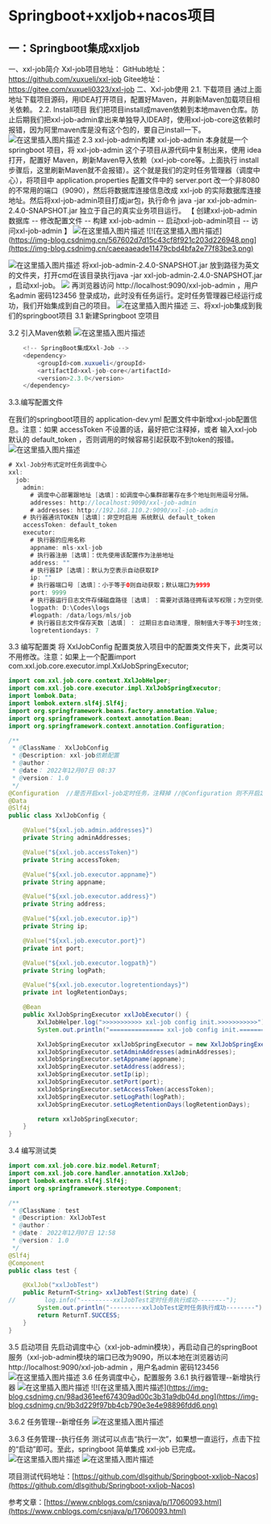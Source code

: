 # Springboot+xxljob+nacos项目

## 一：Springboot集成xxljob
一、xxl-job简介
Xxl-job项目地址：
GitHub地址：https://github.com/xuxueli/xxl-job
Gitee地址：https://gitee.com/xuxueli0323/xxl-job
二、Xxl-job使用
2.1. 下载项目
通过上面地址下载项目源码，用IDEA打开项目，配置好Maven，并刷新Maven加载项目相关依赖。
2.2. Install项目
我们把项目install成maven依赖到本地maven仓库。防止后期我们把xxl-job-admin拿出来单独导入IDEA时，使用xxl-job-core这依赖时报错，因为阿里maven库是没有这个包的，要自己install一下。
![在这里插入图片描述](https://img-blog.csdnimg.cn/c6a802382cc44ea09f835fe3ee657520.png)
2.3 xxl-job-admin构建
xxl-job-admin 本身就是一个 springboot 项目，将 xxl-job-admin 这个子项目从源代码中复制出来，使用 idea 打开，配置好 Maven，刷新Maven导入依赖（xxl-job-core等。上面执行 install 步骤后，这里刷新Maven就不会报错）。这个就是我们的定时任务管理器（调度中心），将项目中 application.properties 配置文件中的 server.port 改一个非8080的不常用的端口（9090），然后将数据库连接信息改成 xxl-job 的实际数据库连接地址。然后将xxl-job-admin项目打成jar包，执行命令 java -jar xxl-job-admin-2.4.0-SNAPSHOT.jar 独立于自己的真实业务项目运行。
【  创建xxl-job-admin数据库 -- 修改配置文件 --  构建 xxl-job-admin   -- 启动xxl-job-admin项目 -- 访问xxl-job-admin 】
![在这里插入图片描述](https://img-blog.csdnimg.cn/fbe490e163a642c09e770db3cee2bb70.png)
![!\[在这里插入图片描述\](https://img-blog.csdnimg.cn/567602d7d15c43cf8f921c203d226948.png](https://img-blog.csdnimg.cn/caeeaaeade11479cbd4bfa2e77f83be3.png)

![在这里插入图片描述](https://img-blog.csdnimg.cn/bc20a90573ab47c482d0c062b1ce7bd9.png)
将xxl-job-admin-2.4.0-SNAPSHOT.jar 放到路径为英文的文件夹，打开cmd在该目录执行java -jar xxl-job-admin-2.4.0-SNAPSHOT.jar ，启动xxl-job。
![](https://img-blog.csdnimg.cn/5e753a845fd44fb98e5af6271d2c5ed9.png)
再浏览器访问 http://localhost:9090/xxl-job-admin ，用户名admin 密码123456
登录成功，此时没有任务运行。定时任务管理器已经运行成功，我们开始集成到自己的项目。
![在这里插入图片描述](https://img-blog.csdnimg.cn/f11a740430a04a4da69b56349443770e.png)
三、将xxl-job集成到我们的springboot项目
3.1 新建Springboot 空项目

3.2 引入Maven依赖
![在这里插入图片描述](https://img-blog.csdnimg.cn/55ae9489782b4682b652e9c74f92d1f0.png)
```java
    <!-- SpringBoot集成Xxl-Job -->
    <dependency>
        <groupId>com.xuxueli</groupId>
        <artifactId>xxl-job-core</artifactId>
        <version>2.3.0</version>
    </dependency>
```
3.3.编写配置文件

在我们的springboot项目的 application-dev.yml 配置文件中新增xxl-job配置信息。注意：如果 accessToken 不设置的话，最好把它注释掉，或者 输入xxl-job 默认的 default_token ，否则调用的时候容易引起获取不到token的报错。
![在这里插入图片描述](https://img-blog.csdnimg.cn/da17db9b87c64bbc91ac50868a392871.png)
```java
# Xxl-Job分布式定时任务调度中心
xxl:
  job:
    admin:
      # 调度中心部署跟地址 [选填]：如调度中心集群部署存在多个地址则用逗号分隔。 
      addresses: http://localhost:9090/xxl-job-admin
      # addresses: http://192.168.110.2:9090/xxl-job-admin
    # 执行器通讯TOKEN [选填]：非空时启用 系统默认 default_token
    accessToken: default_token
    executor:
      # 执行器的应用名称
      appname: mls-xxl-job
      # 执行器注册 [选填]：优先使用该配置作为注册地址
      address: ""
      # 执行器IP [选填]：默认为空表示自动获取IP
      ip: ""
      # 执行器端口号 [选填]：小于等于0则自动获取；默认端口为9999
      port: 9999
      # 执行器运行日志文件存储磁盘路径 [选填] ：需要对该路径拥有读写权限；为空则使用默认路径；
      logpath: D:\Codes\logs
      #logpath: /data/logs/mls/job
      # 执行器日志文件保存天数 [选填] ： 过期日志自动清理, 限制值大于等于3时生效; 否则, 如-1, 关闭自动清理功能；
      logretentiondays: 7
```
3.3 编写配置类
将 XxlJobConfig 配置类放入项目中的配置类文件夹下，此类可以不用修改。注意：如果上一个配置import com.xxl.job.core.executor.impl.XxlJobSpringExecutor;

```java
import com.xxl.job.core.context.XxlJobHelper;
import com.xxl.job.core.executor.impl.XxlJobSpringExecutor;
import lombok.Data;
import lombok.extern.slf4j.Slf4j;
import org.springframework.beans.factory.annotation.Value;
import org.springframework.context.annotation.Bean;
import org.springframework.context.annotation.Configuration;

/**
 * @ClassName： XxlJobConfig
 * @Description: xxl-job依赖配置
 * @author： 
 * @date： 2022年12月07日 08:37
 * @version： 1.0
 */
@Configuration  //是否开启xxl-job定时任务，注释掉 //@Configuration 则不开启定时任务
@Data
@Slf4j
public class XxlJobConfig {

    @Value("${xxl.job.admin.addresses}")
    private String adminAddresses;

    @Value("${xxl.job.accessToken}")
    private String accessToken;

    @Value("${xxl.job.executor.appname}")
    private String appname;

    @Value("${xxl.job.executor.address}")
    private String address;

    @Value("${xxl.job.executor.ip}")
    private String ip;

    @Value("${xxl.job.executor.port}")
    private int port;

    @Value("${xxl.job.executor.logpath}")
    private String logPath;

    @Value("${xxl.job.executor.logretentiondays}")
    private int logRetentionDays;

    @Bean
    public XxlJobSpringExecutor xxlJobExecutor() {
        XxlJobHelper.log(">>>>>>>>>>> xxl-job config init.>>>>>>>>>>>");
        System.out.println("=============== xxl-job config init.===============");

        XxlJobSpringExecutor xxlJobSpringExecutor = new XxlJobSpringExecutor();
        xxlJobSpringExecutor.setAdminAddresses(adminAddresses);
        xxlJobSpringExecutor.setAppname(appname);
        xxlJobSpringExecutor.setAddress(address);
        xxlJobSpringExecutor.setIp(ip);
        xxlJobSpringExecutor.setPort(port);
        xxlJobSpringExecutor.setAccessToken(accessToken);
        xxlJobSpringExecutor.setLogPath(logPath);
        xxlJobSpringExecutor.setLogRetentionDays(logRetentionDays);

        return xxlJobSpringExecutor;
    }
}
```

3.4 编写测试类

```java
import com.xxl.job.core.biz.model.ReturnT;
import com.xxl.job.core.handler.annotation.XxlJob;
import lombok.extern.slf4j.Slf4j;
import org.springframework.stereotype.Component;

/**
 * @ClassName： test 
 * @Description: XxlJobTest
 * @author： 
 * @date： 2022年12月07日 12:58
 * @version： 1.0
 */
@Slf4j
@Component
public class test {

    @XxlJob("xxlJobTest")
    public ReturnT<String> xxlJobTest(String date) {
//        log.info("---------xxlJobTest定时任务执行成功--------");
        System.out.println("---------xxlJobTest定时任务执行成功--------");
        return ReturnT.SUCCESS;
    }
}
```

3.5 启动项目
先启动调度中心（xxl-job-admin模块），再启动自己的springBoot服务（xxl-job-admin模块的端口已改为9090，所以本地在浏览器访问 http://localhost:9090/xxl-job-admin ，用户名admin 密码123456
![在这里插入图片描述](https://img-blog.csdnimg.cn/4975392cb1ca44f7b4a7c264077fc169.png)
3.6 任务调度中心，配置服务
3.6.1 执行器管理--新增执行器
![在这里插入图片描述](https://img-blog.csdnimg.cn/1393a1122ad740f79a4ec982ba98166d.png)
![!\[在这里插入图片描述\](https://img-blog.csdnimg.cn/98ad361eef674309ad00c3b31a9db04d.png](https://img-blog.csdnimg.cn/9b3d229f97bb4cb790e3e4e98896fdd6.png)

3.6.2 任务管理--新增任务
![在这里插入图片描述](https://img-blog.csdnimg.cn/cce2dff8cf81400b915ce520386dc3fc.png)

3.6.3 任务管理--执行任务
测试可以点击“执行一次”，如果想一直运行，点击下拉的“启动”即可。至此，springboot 简单集成 xxl-job 已完成。
![在这里插入图片描述](https://img-blog.csdnimg.cn/d661833e2fad47c28edd3d614fd0335f.png)
![在这里插入图片描述](https://img-blog.csdnimg.cn/030a2e906e404feb916c8c7b871296e0.png)

项目测试代码地址：[https://github.com/dlsgithub/Springboot-xxljob-Nacos](https://github.com/dlsgithub/Springboot-xxljob-Nacos)

参考文章：[https://www.cnblogs.com/csnjava/p/17060093.html](https://www.cnblogs.com/csnjava/p/17060093.html)